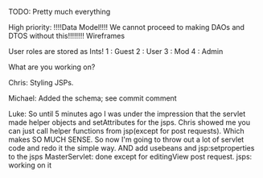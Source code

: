 TODO:
Pretty much everything

High priority:
!!!!Data Model!!!! We cannot proceed to making DAOs and DTOS without this!!!!!!!!
Wireframes

User roles are stored as Ints!
1 : Guest
2 : User
3 : Mod
4 : Admin

What are you working on?

Chris: Styling JSPs.

Michael: Added the schema; see commit comment

Luke: So until 5 minutes ago I was under the impression that the servlet made helper objects and setAttributes for the jsps. Chris showed me you can just call helper functions from jsp(except for post requests). Which makes SO MUCH SENSE. So now I'm going to throw out a lot of servlet code and redo it the simple way. AND add usebeans and jsp:setproperties to the jsps
MasterServlet: done except for editingView post request.
jsps: working on it
